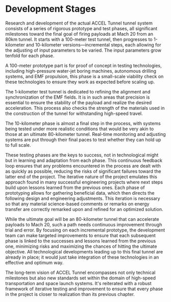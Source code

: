 # Development Stages

Research and development of the actual ACCEL Tunnel tunnel system consists of a series of rigorous prototype and test phases, all significant milestones toward the final goal of firing payloads at Mach 20 from an 80km tunnel. It starts with a 100-meter test tunnel, then progresses to 1-kilometer and 10-kilometer versions—incremental steps, each allowing for the adjusting of input parameters to be varied. The input parameters grow tenfold for each phase.

A 100-meter prototype part is for proof of concept in testing technologies, including high-pressure water-jet boring machines, autonomous drilling systems, and EMF propulsion, this phase is a small-scale viability check on these technologies to ensure they work as expected before scaling up.

The 1-kilometer test tunnel is dedicated to refining the alignment and synchronization of the EMF fields. It is in such areas that precision is essential to ensure the stability of the payload and realize the desired acceleration. This process also checks the strength of the materials used in the construction of the tunnel for withstanding high-speed travel.

The 10-kilometer phase is almost a final step in the process, with systems being tested under more realistic conditions that would be very akin to those at an ultimate 80-kilometer tunnel. Real-time monitoring and adjusting systems are put through their final paces to test whether they can hold up to full scale.

These testing phases are the keys to success, not in technological might but in learning and adaptation from each phase. This continuous feedback loop ensures that any problems encountered in the process are dealt with as quickly as possible, reducing the risks of significant failures toward the latter end of the project. The iterative nature of the project emulates this approach found in many successful engineering projects where next steps build upon lessons learned from the previous ones. Each phase of prototyping allows for gathering beneficial data, which then directs the following design and engineering adjustments. This iteration is necessary so that any material science-based comments or remarks on energy transfer are correctly remarked upon and refined for an optimized solution.

While the ultimate goal will be an 80-kilometer tunnel that can accelerate payloads to Mach 20, such a path needs continuous improvement through trial and error. By focusing on each incremental prototype, the development team can make targeted improvements to ensure that each subsequent phase is linked to the successes and lessons learned from the previous one, minimizing risks and maximizing the chances of hitting the ultimate objective. All technological developments leading up to this final tunnel are already in place; it would just take integration of these technologies in an effective and optimum way.&#x20;

The long-term vision of ACCEL Tunnel encompasses not only technical milestones but also new standards set within the domain of high-speed transportation and space launch systems. It's reiterated with a robust framework of iterative testing and improvement to ensure that every phase in the project is closer to realization than its previous chapter.
